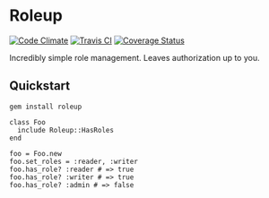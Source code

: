 # Roleup

[![Code Climate](https://codeclimate.com/github/hopsoft/roleup/badges/gpa.svg)](https://codeclimate.com/github/hopsoft/roleup)
[![Travis CI](https://travis-ci.org/hopsoft/roleup.svg)](https://travis-ci.org/hopsoft/roleup)
[![Coverage Status](https://img.shields.io/coveralls/hopsoft/roleup.svg)](https://coveralls.io/r/hopsoft/roleup?branch=master)

Incredibly simple role management.
Leaves authorization up to you.

## Quickstart

```
gem install roleup
```

```
class Foo
  include Roleup::HasRoles
end

foo = Foo.new
foo.set_roles = :reader, :writer
foo.has_role? :reader # => true
foo.has_role? :writer # => true
foo.has_role? :admin # => false
```
